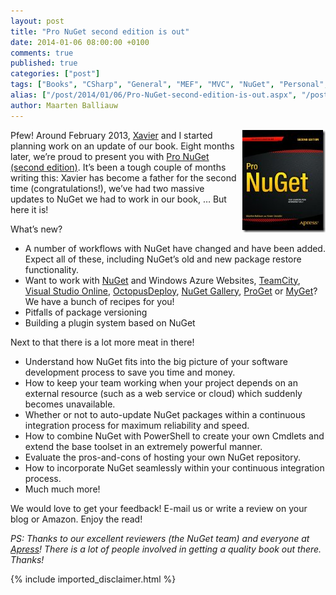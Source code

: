 ```yaml
---
layout: post
title: "Pro NuGet second edition is out"
date: 2014-01-06 08:00:00 +0100
comments: true
published: true
categories: ["post"]
tags: ["Books", "CSharp", "General", "MEF", "MVC", "NuGet", "Personal", "Projects", "Publications", "Source control", "Azure"]
alias: ["/post/2014/01/06/Pro-NuGet-second-edition-is-out.aspx", "/post/2014/01/06/pro-nuget-second-edition-is-out.aspx"]
author: Maarten Balliauw
---
```

<p><a href="http://amzn.to/pronuget2"><img style="background-image: none; float: right; padding-top: 0px; padding-left: 0px; margin: 0px 0px 5px 5px; display: inline; padding-right: 0px; border: 0px;" title="Pro NuGet will learn you all there is to know about NuGet" src="/images/image_313.png" alt="Pro NuGet will learn you all there is to know about NuGet" width="133" height="164" align="right" border="0" /></a>Pfew! Around February 2013, <a href="http://www.xavierdecoster.com">Xavier</a> and I started planning work on an update of our book. Eight months later, we&rsquo;re proud to present you with <a href="http://amzn.to/pronuget2">Pro NuGet (second edition)</a>. It&rsquo;s been a tough couple of months writing this: Xavier has become a father for the second time (congratulations!), we&rsquo;ve had two massive updates to NuGet we had to work in our book, &hellip; But here it is!</p>
<p>What&rsquo;s new?</p>
<ul>
<li>A number of workflows with NuGet have changed and have been added. Expect all of these, including NuGet&rsquo;s old and new package restore functionality.</li>
<li>Want to work with <a href="http://www.nuget.org">NuGet</a> and Windows Azure Websites, <a href="http://www.jetbrains.com/teamcity">TeamCity</a>, <a href="http://www.visualstudio.com">Visual Studio Online</a>, <a href="http://www.OctopusDeploy.com">OctopusDeploy</a>, <a href="http://gitgub.com/nuget/nugetgallery">NuGet Gallery</a>, <a href="http://www.inedo.com/proget">ProGet</a> or <a href="http://www.myget.org">MyGet</a>? We have a bunch of recipes for you!</li>
<li>Pitfalls of package versioning</li>
<li>Building a plugin system based on NuGet</li>
</ul>
<p>Next to that there is a lot more meat in there!</p>
<ul>
<li>Understand how NuGet fits into the big picture of your software development process to save you time and money.</li>
<li>How to keep your team working when your project depends on an external resource (such as a web service or cloud) which suddenly becomes unavailable.</li>
<li>Whether or not to auto-update NuGet packages within a continuous integration process for maximum reliability and speed.</li>
<li>How to combine NuGet with PowerShell to create your own Cmdlets and extend the base toolset in an extremely powerful manner.</li>
<li>Evaluate the pros-and-cons of hosting your own NuGet repository.</li>
<li>How to incorporate NuGet seamlessly within your continuous integration process.</li>
<li>Much much more!</li>
</ul>
<p>We would love to get your feedback! E-mail us or write a review on your blog or Amazon. Enjoy the read!</p>
<p><em>PS: Thanks to our excellent reviewers (the NuGet team) and everyone at </em><a href="http://www.apress.com"><em>Apress</em></a><em>! There is a lot of people involved in getting a quality book out there. Thanks!</em></p>

{% include imported_disclaimer.html %}

